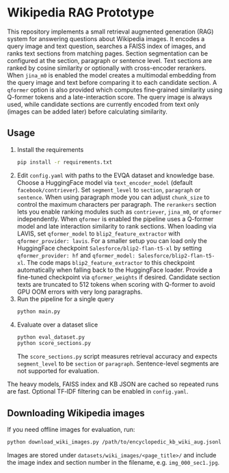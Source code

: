 # Wikipedia RAG Prototype

This repository implements a small retrieval augmented generation (RAG)
system for answering questions about Wikipedia images. It encodes a
query image and text question, searches a FAISS index of images, and
ranks text sections from matching pages. Section segmentation can be
configured at the section, paragraph or sentence level. Text sections are
ranked by cosine similarity or optionally with cross-encoder rerankers.
When `jina_m0` is enabled the model creates a multimodal embedding from the
query image and text before comparing it to each candidate section.
A `qformer` option is also provided which computes fine‑grained similarity using
Q-former tokens and a late-interaction score. The query image is always used,
while candidate sections are currently encoded from text only (images can be
added later) before calculating similarity.

## Usage

1. Install the requirements
   ```bash
   pip install -r requirements.txt
   ```
2. Edit `config.yaml` with paths to the EVQA dataset and knowledge base.
   Choose a HuggingFace model via `text_encoder_model` (default
   `facebook/contriever`). Set `segment_level` to `section`, `paragraph` or
   `sentence`. When using paragraph mode you can adjust `chunk_size` to control
   the maximum characters per paragraph.
   The `rerankers` section lets you enable ranking modules such as
  `contriever`, `jina_m0`, or `qformer` independently. When `qformer` is
  enabled the pipeline uses a Q-former model and late interaction similarity
  to rank sections. When loading via LAVIS, set `qformer_model` to
  `blip2_feature_extractor` with `qformer_provider: lavis`.  For a smaller
  setup you can load only the HuggingFace checkpoint
  `Salesforce/blip2-flan-t5-xl` by setting `qformer_provider: hf` and
  `qformer_model: Salesforce/blip2-flan-t5-xl`.  The code maps
  `blip2_feature_extractor` to this checkpoint automatically when falling back
  to the HuggingFace loader. Provide a fine-tuned checkpoint via
  `qformer_weights` if desired.
    Candidate section texts are truncated to 512 tokens when scoring with
  Q-former to avoid GPU OOM errors with very long paragraphs.
3. Run the pipeline for a single query
   ```bash
   python main.py
   ```
4. Evaluate over a dataset slice
   ```bash
   python eval_dataset.py
   python score_sections.py
   ```
   The `score_sections.py` script measures retrieval accuracy and expects
   `segment_level` to be `section` or `paragraph`. Sentence-level segments
   are not supported for evaluation.

The heavy models, FAISS index and KB JSON are cached so repeated runs are
fast. Optional TF‑IDF filtering can be enabled in `config.yaml`.

## Downloading Wikipedia images

If you need offline images for evaluation, run:

```bash
python download_wiki_images.py /path/to/encyclopedic_kb_wiki_aug.jsonl
```

Images are stored under `datasets/wiki_images/<page_title>/` and include
the image index and section number in the filename, e.g. `img_000_sec1.jpg`.